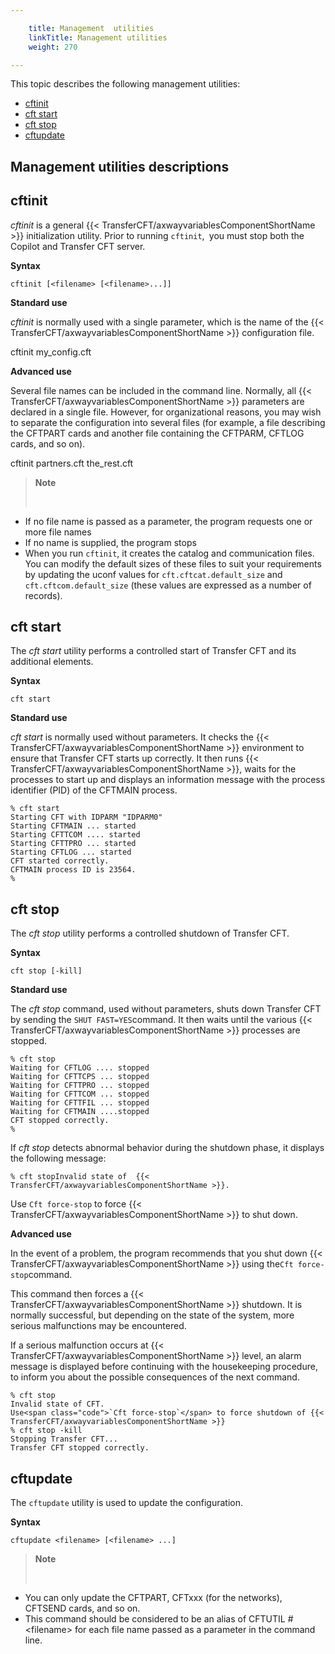 ```yaml
---

    title: Management  utilities
    linkTitle: Management utilities
    weight: 270

---
```

This topic describes the following management utilities:

- [cftinit](#cftinit)
- [cft start](#cftstart)
- [cft stop](#cftstop)
- [cftupdate](#cftupdate)

## Management utilities descriptions

<span id="cftinit"></span>

## cftinit

*cftinit* is a general {{< TransferCFT/axwayvariablesComponentShortName  >}}
initialization utility. Prior to running <span class="code">`cftinit`</span>,<span class="code">` `</span>you must stop both the Copilot and Transfer CFT server.

**Syntax**

`cftinit [<filename> [<filename>...]]`

**Standard use**

*cftinit* is normally used with a single
parameter, which is the name of the {{< TransferCFT/axwayvariablesComponentShortName  >}} configuration file.

cftinit my\_config.cft

**Advanced use**

Several file names can be included in the command line. Normally, all
{{< TransferCFT/axwayvariablesComponentShortName  >}} parameters are declared in a single file. However, for organizational
reasons, you may wish to separate the configuration into several files
(for example, a file describing the CFTPART cards and another file containing
the CFTPARM, CFTLOG cards, and so on).

cftinit partners.cft the\_rest.cft

> **Note**
>
>  

- If no file name
    is passed as a parameter, the program requests one or more file names
- If no name is supplied,
    the program stops
- When you run <span class="code">`cftinit`</span>, it creates the catalog and communication files. You can modify the default sizes of these files to suit your requirements by updating the uconf values for <span class="code">`cft.cftcat.default_size`</span> and <span class="code">`cft.cftcom.default_size`</span> (these values are expressed as a number of records).

<span id="cftstart"></span>

## cft start

The *cft start* utility performs a controlled start of Transfer
CFT and its additional elements.

**Syntax**

`cft start `

**Standard use**

*cft start* is normally used without
parameters. It checks the {{< TransferCFT/axwayvariablesComponentShortName  >}} environment to ensure that Transfer
CFT starts up correctly. It then runs {{< TransferCFT/axwayvariablesComponentShortName  >}}, waits for the processes
to start up and displays an information message with the process identifier
(PID) of the CFTMAIN process.

```
% cft start
Starting CFT with IDPARM "IDPARM0"
Starting CFTMAIN ... started
Starting CFTTCOM .... started
Starting CFTTPRO ... started
Starting CFTLOG ... started
CFT started correctly.
CFTMAIN process ID is 23564.
%
```
<span id="cftstop"></span>

## cft stop

The *cft stop* utility performs a controlled shutdown of Transfer
CFT.

**Syntax**

`cft stop [-kill]`

**Standard use**

The *cft stop* command, used without parameters, shuts down Transfer
CFT by sending the <span class="code">`SHUT FAST=YES`</span>command. It then waits until the
various {{< TransferCFT/axwayvariablesComponentShortName  >}} processes are stopped.

```
% cft stop
Waiting for CFTLOG .... stopped
Waiting for CFTTCPS ... stopped
Waiting for CFTTPRO ... stopped
Waiting for CFTTCOM ... stopped
Waiting for CFTTFIL ... stopped
Waiting for CFTMAIN ....stopped
CFT stopped correctly.
%
```

If *cft stop* detects abnormal behavior during the shutdown phase,
it displays the following message:

`% cft stopInvalid state of  {{< TransferCFT/axwayvariablesComponentShortName >}}.`

Use <span class="code">`Cft force-stop`</span> to force {{< TransferCFT/axwayvariablesComponentShortName  >}} to shut down.

**Advanced use**

In the event of a problem, the program recommends that you shut down
{{< TransferCFT/axwayvariablesComponentShortName  >}} using the<span class="code">`Cft force-stop`</span>command.

This command then forces a {{< TransferCFT/axwayvariablesComponentShortName  >}} shutdown. It is normally successful,
but depending on the state of the system, more serious malfunctions may
be encountered.

If a serious malfunction occurs at {{< TransferCFT/axwayvariablesComponentShortName  >}} level, an alarm message
is displayed before continuing with the housekeeping procedure, to inform
you about the possible consequences of the next command.

```
% cft stop
Invalid state of CFT.
Use<span class="code">`Cft force-stop`</span> to force shutdown of {{< TransferCFT/axwayvariablesComponentShortName >}}
% cft stop -kill
Stopping Transfer CFT...
Transfer CFT stopped correctly.
```
<span id="cftupdate"></span>

## cftupdate

The <span class="code">`cftupdate`</span> utility is used to update the configuration.

**Syntax**

`cftupdate <filename> [<filename> ...]`

> **Note**
>
>  

- You can only update
    the CFTPART, CFTxxx (for the networks), CFTSEND cards, and so on.
- This command should
    be considered to be an alias of CFTUTIL #&lt;filename> for each file
    name passed as a parameter in the command line.
